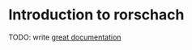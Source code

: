 # Introduction to rorschach

TODO: write [great documentation](http://jacobian.org/writing/great-documentation/what-to-write/)
